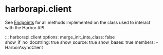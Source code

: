 # harborapi.client

See [Endpoints](/endpoints) for all methods implemented on the class used to interact with the Harbor API.

::: harborapi.client
    options:
        merge_init_into_class: false
        show_if_no_docstring: true
        show_source: true
        show_bases: true
        members:
            - HarborAsyncClient
